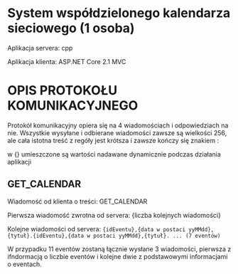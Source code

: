 #  System współdzielonego kalendarza sieciowego (1 osoba)

Aplikacja servera: cpp

Aplikacja klienta: ASP.NET Core 2.1 MVC

OPIS PROTOKOŁU KOMUNIKACYJNEGO
=====
Protokół komunikacyjny opiera się na 4 wiadomościach i odpowiedziach na nie. 
Wszystkie wysyłane i odbierane wiadomości zawsze są wielkości 256, ale cała istotna treść
z regóły jest krótsza i zawsze kończy się znakiem <XD>:

w {} umieszczone są wartości nadawane dynamicznie podczas działania aplikacji

GET_CALENDAR
-------

Wiadomość od klienta o treści:
GET_CALENDAR

Pierwsza wiadomość zwrotna od servera:
{liczba kolejnych wiadomości}

Kolejne wiadomości od servera:
`{idEventu},{data w postaci yyMMdd},{tytuł}.{idEventu},{data w postaci yyMMdd},{tytuł}. ... (7 eventów)`

W przypadku 11 eventów zostaną łącznie wysłane 3 wiadomości, pierwsza z ifndormacją o liczbie eventów i kolejne dwie z podstawowymi informacjami o eventach.

